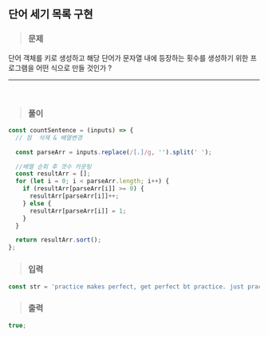 ## 단어 세기 목록 구현

> ### 문제

단어 객체를 키로 생성하고 해당 단어가 문자열 내에 등장하는 횟수를 생성하기 위한 프로그램을 어떤 식으로 만들 것인가 ?

---

 <br/>

> ### 풀이

```javascript
const countSentence = (inputs) => {
  // 점  삭제 & 배열변경

  const parseArr = inputs.replace(/[.]/g, '').split(' ');

  //배열 순회 후 갯수 카운팅
  const resultArr = [];
  for (let i = 0; i < parseArr.length; i++) {
    if (resultArr[parseArr[i]] >= 0) {
      resultArr[parseArr[i]]++;
    } else {
      resultArr[parseArr[i]] = 1;
    }
  }

  return resultArr.sort();
};
```

> ### 입력

```javascript
const str = 'practice makes perfect, get perfect bt practice. just practice.';
```

> ### 출력

```javascript
true;
```
